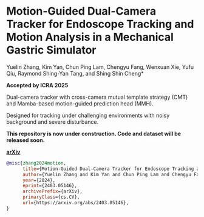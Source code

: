 # Motion-Guided Dual-Camera Tracker for Endoscope Tracking and Motion Analysis in a Mechanical Gastric Simulator
Yuelin Zhang, Kim Yan, Chun Ping Lam, Chengyu Fang, Wenxuan Xie, Yufu Qiu, Raymond Shing-Yan Tang, and Shing Shin Cheng*

**Accepted by ICRA 2025**

Dual-camera tracker with cross-camera mutual template strategy (CMT) and Mamba-based motion-guided prediction head (MMH). 

Designed for tracking under challenging environments with noisy background and severe disturbance.

**This repository is now under construction. Code and dataset will be released soon.**

[**arXiv**](https://arxiv.org/abs/2403.05146)

```bibtex
@misc{zhang2024motion,
      title={Motion-Guided Dual-Camera Tracker for Endoscope Tracking and Motion Analysis in a Mechanical Gastric Simulator}, 
      author={Yuelin Zhang and Kim Yan and Chun Ping Lam and Chengyu Fang and Wenxuan Xie and Yufu Qiu and Raymond Shing-Yan Tang and Shing Shin Cheng},
      year={2024},
      eprint={2403.05146},
      archivePrefix={arXiv},
      primaryClass={cs.CV},
      url={https://arxiv.org/abs/2403.05146}, 
}
```
